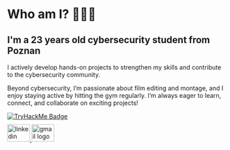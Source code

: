 <h1 align="left">Who am I? 👨🏼‍💻</h1>

<h2 align="left">I'm a 23 years old cybersecurity student from Poznan</h2>

<p align="left">I actively develop hands-on projects to strengthen my skills and contribute to the cybersecurity community.</p>

<p align="left">Beyond cybersecurity, I’m passionate about film editing and montage, and I enjoy staying active by hitting the gym regularly. I’m always eager to learn, connect, and collaborate on exciting projects!</p>

<!-- Lewa kolumna: Badge jako obrazek + sociale -->
<div align="left">
  <!-- Badge jako obrazek -->
  <a href="https://tryhackme.com/p/gedzu" target="_blank">
    <img src="https://tryhackme-badges.s3.amazonaws.com/gedzu.png" alt="TryHackMe Badge" />
  </a>

  <!-- Ikony kontaktowe -->
  <div style="margin-top: 10px;">
    <a href="https://www.linkedin.com/in/patrykwawrzyniak/" target="_blank">
      <img src="https://raw.githubusercontent.com/maurodesouza/profile-readme-generator/master/src/assets/icons/social/linkedin/default.svg" width="52" height="40" alt="linkedin logo" />
    </a>
    <a href="mailto:pwawrzyniak780@gmail.com" target="_blank">
      <img src="https://raw.githubusercontent.com/maurodesouza/profile-readme-generator/master/src/assets/icons/social/gmail/default.svg" width="52" height="40" alt="gmail logo" />
    </a>
  </div>
</div>
